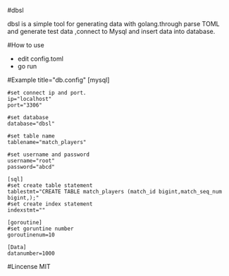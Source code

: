 #dbsl

dbsl is a simple tool for generating data with golang.through parse TOML and generate test data ,connect to Mysql and insert data into database.



#How to use 

 - edit config.toml
 - go run
 
#Example
	title="db.config"
	[mysql]

	#set connect ip and port.
	ip="localhost"
	port="3306"

	#set database
	database="dbsl"

	#set table name
	tablename="match_players"

	#set username and password
	username="root"
	password="abcd"

	[sql]
	#set create table statement
	tablestmt="CREATE TABLE match_players (match_id bigint,match_seq_num bigint,);"
	#set create index statement
	indexstmt=""

	[goroutine]
	#set goruntine number
	goroutinenum=10

	[Data]
	datanumber=1000
 
#Lincense
MIT
